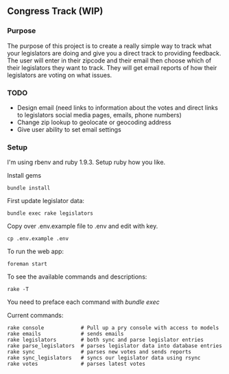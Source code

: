 ## Congress Track (WIP)

### Purpose

The purpose of this project is to create a really simple way to track what your legislators are doing and give you a direct track to providing feedback. The user will enter in their zipcode and their email then choose which of their legislators they want to track. They will get email reports of how their legislators are voting on what issues.

### TODO

* Design email (need links to information about the votes and direct links to legislators social media pages, emails, phone numbers)
* Change zip lookup to geolocate or geocoding address
* Give user ability to set email settings

### Setup

I'm using rbenv and ruby 1.9.3. Setup ruby how you like.

Install gems
```
bundle install
```

First update legislator data:

```
bundle exec rake legislators
```

Copy over .env.example file to .env and edit with key.
```
cp .env.example .env
```

To run the web app:
```
foreman start
```

To see the available commands and descriptions:
```
rake -T
```

You need to preface each command with *bundle exec*

Current commands:

```
rake console            # Pull up a pry console with access to models
rake emails             # sends emails
rake legislators        # both sync and parse legislator entries
rake parse_legislators  # parses legislator data into database entries
rake sync               # parses new votes and sends reports
rake sync_legislators   # syncs our legislator data using rsync
rake votes              # parses latest votes
```
